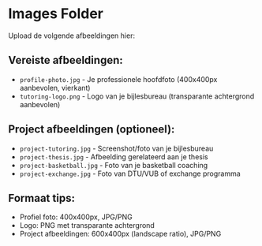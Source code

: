 # Images Folder

Upload de volgende afbeeldingen hier:

## Vereiste afbeeldingen:
- `profile-photo.jpg` - Je professionele hoofdfoto (400x400px aanbevolen, vierkant)
- `tutoring-logo.png` - Logo van je bijlesbureau (transparante achtergrond aanbevolen)

## Project afbeeldingen (optioneel):
- `project-tutoring.jpg` - Screenshot/foto van je bijlesbureau
- `project-thesis.jpg` - Afbeelding gerelateerd aan je thesis
- `project-basketball.jpg` - Foto van je basketball coaching
- `project-exchange.jpg` - Foto van DTU/VUB of exchange programma

## Formaat tips:
- Profiel foto: 400x400px, JPG/PNG
- Logo: PNG met transparante achtergrond
- Project afbeeldingen: 600x400px (landscape ratio), JPG/PNG
